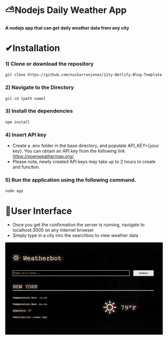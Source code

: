 # ⛅Nodejs Daily Weather App

#### A nodejs app that can get daily weather data from any city

# ✔Installation
### 1) Clone or download the repository
```
git clone https://github.com/nuckarronjones/11ty-Netlify-Blog-Template
```
### 2) Navigate to the Directory
```
git cd [path name]
```
### 3) Install the dependencies 
```
npm install
```
### 4) Insert API key
- Create a .env folder in the base directory, and populate API_KEY={your key}. You can obtain an API key from the following link https://openweathermap.org/.
- Please note, newly created API keys may take up to 2 hours to create and funciton. 
### 5) Run the application using the following command.
   ```
   node app
   ```

# 🤩User Interface
- Once you get the confirmation the server is running, navigate to localhost:3000 on any internet browser
- Simply type in a city into the searchbox to view weather data

![alt text](https://github.com/nuckarronjones/Node-Daily-Weather/blob/main/public/assets/interface.PNG?raw=true)
